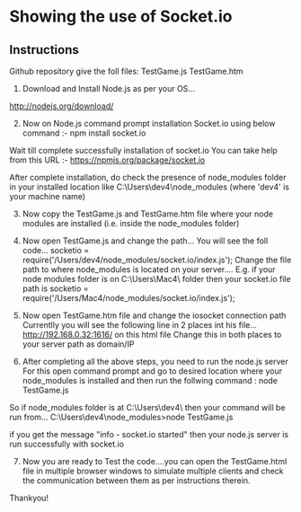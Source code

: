 Showing the use of Socket.io
================

Instructions
-------------------------------------------------------------

Github repository give the foll files:
TestGame.js 
TestGame.htm 

1) Download and Install Node.js as per your OS...

http://nodejs.org/download/

2) Now on Node.js command prompt installation Socket.io using below command :- 
npm install socket.io

Wait till complete successfully installation of socket.io
You can take help from this URL :- https://npmjs.org/package/socket.io

After complete installation, do check the presence of node_modules folder in your installed location 
like C:\Users\dev4\node_modules
(where 'dev4' is your machine name)

3) Now copy the TestGame.js and TestGame.htm file where your node modules are installed (i.e. inside the node_modules folder)

4) Now open TestGame.js and change the path...
You will see the foll code...
socketio = require('/Users/dev4/node_modules/socket.io/index.js');
Change the file path to where node_modules is located on your server....
E.g. if your node modules folder is on C:\Users\Mac4\ folder then your socket.io file path is 
socketio = require('/Users/Mac4/node_modules/socket.io/index.js');

5) Now open TestGame.htm file 
and change the iosocket connection path 
Currentlly you will see the following line in 2 places int his file...
http://192.168.0.32:1616/ on this html file 
Change this in both places to your server path as domain/IP 

6) After completing all the above steps, you need to run the node.js server 
For this open command prompt and go to desired location where your node_modules  is installed and then run the follwing command :
node TestGame.js 

So if node_modules folder is at C:\Users\dev4\ then your command will be run from...
C:\Users\dev4\node_modules>node TestGame.js 

if you get the message "info  - socket.io started"
then your node.js server is run successfully with socket.io

7) Now you are ready to Test the code....you can open the TestGame.html file in multiple browser windows to simulate multiple clients and check the communication between them as per instructions therein.

Thankyou!
